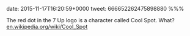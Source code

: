 date: 2015-11-17T16:20:59+0000
tweet: 666652262475898880
%%%

The red dot in the 7 Up logo is a character called Cool Spot. What? [en.wikipedia.org/wiki/Cool\_Spot](https://en.wikipedia.org/wiki/Cool_Spot)
